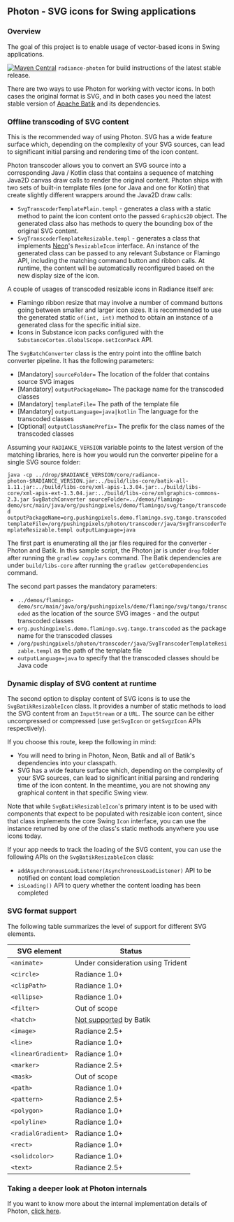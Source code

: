 ## Photon - SVG icons for Swing applications

### Overview

The goal of this project is to enable usage of vector-based icons in Swing applications.

[![Maven Central](https://maven-badges.herokuapp.com/maven-central/org.pushing-pixels/radiance-photon/badge.svg)](https://maven-badges.herokuapp.com/maven-central/org.pushing-pixels/radiance-photon) `radiance-photon` for build instructions of the latest stable release.

There are two ways to use Photon for working with vector icons. In both cases the original format is SVG, and in both cases you need the latest stable version of [Apache Batik](https://xmlgraphics.apache.org/batik/) and its dependencies.

### Offline transcoding of SVG content

This is the recommended way of using Photon. SVG has a wide feature surface which, depending on the complexity of your SVG sources, can lead to significant initial parsing and rendering time of the icon content.

Photon transcoder allows you to convert an SVG source into a corresponding Java / Kotlin class that contains a sequence of matching Java2D canvas draw calls to render the original content. Photon ships with two sets of built-in template files (one for Java and one for Kotlin) that create slightly different wrappers around the Java2D draw calls:

* `SvgTranscoderTemplatePlain.templ` - generates a class with a static method to paint the icon content onto the passed `Graphics2D` object. The generated class also has methods to query the bounding box of the original SVG content.
* `SvgTranscoderTemplateResizable.templ` - generates a class that implements [Neon](../neon/neon.md)'s `ResizableIcon` interface. An instance of the generated class can be passed to any relevant Substance or Flamingo API, including the matching command button and ribbon calls. At runtime, the content will be automatically reconfigured based on the new display size of the icon.

A couple of usages of transcoded resizable icons in Radiance itself are:

* Flamingo ribbon resize that may involve a number of command buttons going between smaller and larger icon sizes. It is recommended to use the generated static `of(int, int)` method to obtain an instance of a generated class for the specific initial size.
* Icons in Substance icon packs configured with the `SubstanceCortex.GlobalScope.setIconPack` API.

The `SvgBatchConverter` class is the entry point into the offline batch converter pipeline. It has the following parameters:

* [Mandatory] `sourceFolder=` The location of the folder that contains source SVG images
* [Mandatory] `outputPackageName=` The package name for the transcoded classes
* [Mandatory] `templateFile=` The path of the template file
* [Mandatory] `outputLanguage=java|kotlin` The language for the transcoded classes
* [Optional] `outputClassNamePrefix=` The prefix for the class names of the transcoded classes

Assuming your `RADIANCE_VERSION` variable points to the latest version of the matching libraries, here is how you would run the converter pipeline for a single SVG source folder:

`java -cp ../drop/$RADIANCE_VERSION/core/radiance-photon-$RADIANCE_VERSION.jar:../build/libs-core/batik-all-1.11.jar:../build/libs-core/xml-apis-1.3.04.jar:../build/libs-core/xml-apis-ext-1.3.04.jar:../build/libs-core/xmlgraphics-commons-2.3.jar SvgBatchConverter sourceFolder=../demos/flamingo-demo/src/main/java/org/pushingpixels/demo/flamingo/svg/tango/transcoded outputPackageName=org.pushingpixels.demo.flamingo.svg.tango.transcoded templateFile=/org/pushingpixels/photon/transcoder/java/SvgTranscoderTemplateResizable.templ outputLanguage=java`

The first part is enumerating all the jar files required for the converter - Photon and Batik. In this sample script, the Photon jar is under `drop` folder after running the `gradlew copyJars` command. The Batik dependencies are under `build/libs-core` after running the `gradlew getCoreDependencies` command.

The second part passes the mandatory parameters:

* `../demos/flamingo-demo/src/main/java/org/pushingpixels/demo/flamingo/svg/tango/transcoded` as the location of the source SVG images - and the output transcoded classes
* `org.pushingpixels.demo.flamingo.svg.tango.transcoded` as the package name for the transcoded classes
* `/org/pushingpixels/photon/transcoder/java/SvgTranscoderTemplateResizable.templ` as the path of the template file
* `outputLanguage=java` to specify that the transcoded classes should be Java code

### Dynamic display of SVG content at runtime

The second option to display content of SVG icons is to use the `SvgBatikResizableIcon` class. It provides a number of static methods to load the SVG content from an `InputStream` or a `URL`. The source can be either uncompressed or compressed (use `getSvgIcon` or `getSvgzIcon` APIs respectively).

If you choose this route, keep the following in mind:

* You will need to bring in Photon, Neon, Batik and all of Batik's dependencies into your classpath.
* SVG has a wide feature surface which, depending on the complexity of your SVG sources, can lead to significant initial parsing and rendering time of the icon content. In the meantime, you are not showing any graphical content in that specific Swing view.

Note that while `SvgBatikResizableIcon`'s primary intent is to be used with components that expect to be populated with resizable icon content, since that class implements the core Swing `Icon` interface, you can use the instance returned by one of the class's static methods anywhere you use icons today.

If your app needs to track the loading of the SVG content, you can use the following APIs on the `SvgBatikResizableIcon` class:

* `addAsynchronousLoadListener(AsynchronousLoadListener)` API to be notified on content load completion
* `isLoading()` API to query whether the content loading has been completed

### SVG format support

The following table summarizes the level of support for different SVG elements.

| SVG element | Status |
| --- | --- |
| `<animate>` | Under consideration using Trident |
| `<circle>` | Radiance 1.0+ |
| `<clipPath>` | Radiance 1.0+ |
| `<ellipse>` | Radiance 1.0+ |
| `<filter>` | Out of scope |
| `<hatch>` | [Not supported](https://issues.apache.org/jira/browse/BATIK-1259) by Batik |
| `<image>` | Radiance 2.5+ |
| `<line>` | Radiance 1.0+ |
| `<linearGradient>` | Radiance 1.0+ |
| `<marker>` | Radiance 2.5+ |
| `<mask>` | Out of scope |
| `<path>` | Radiance 1.0+ |
| `<pattern>` | Radiance 2.5+ |
| `<polygon>` | Radiance 1.0+ |
| `<polyline>` | Radiance 1.0+ |
| `<radialGradient>` | Radiance 1.0+ |
| `<rect>` | Radiance 1.0+ |
| `<solidcolor>` | Radiance 1.0+ |
| `<text>` | Radiance 2.5+ |

### Taking a deeper look at Photon internals

If you want to know more about the internal implementation details of Photon, [click here](internals.md).

